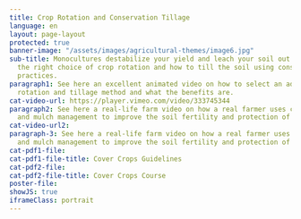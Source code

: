 ```yaml
---
title: Crop Rotation and Conservation Tillage
language: en
layout: page-layout
protected: true
banner-image: "/assets/images/agricultural-themes/image6.jpg"
sub-title: Monocultures destabilize your yield and leach your soil out. Learn about
  the right choice of crop rotation and how to till the soil using conservation tillage
  practices.
paragraph1: See here an excellent animated video on how to select an adequate crop
  rotation and tillage method and what the benefits are.
cat-video-url: https://player.vimeo.com/video/333745344
paragraph2: See here a real-life farm video on how a real farmer uses cover crops
  and mulch management to improve the soil fertility and protection of his farmland.
cat-video-url2: 
paragraph-3: See here a real-life farm video on how a real farmer uses cover crops
  and mulch management to improve the soil fertility and protection of his farmland.
cat-pdf1-file: 
cat-pdf1-file-title: Cover Crops Guidelines
cat-pdf2-file: 
cat-pdf2-file-title: Cover Crops Course
poster-file: 
showJS: true
iframeClass: portrait
---
```


